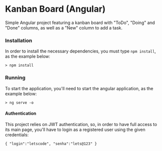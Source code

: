 # Kanban Board (Angular)

Simple Angular project featuring a kanban board with "ToDo", "Doing" and "Done" columns, as well as a "New" column to add a task.

### Installation

In order to install the necessary dependencies, you must type <code>npm install</code>, as the example below:

```
> npm install
```

### Running

To start the application, you'll need to start the angular application, as the example below:

```
> ng serve -o
```

#### Authentication

This project relies on JWT authentication, so, in order to have full access to its main page, you'll have to login as a registered user using the given credentials:

```
{ "login":"letscode", "senha":"lets@123" }
```
